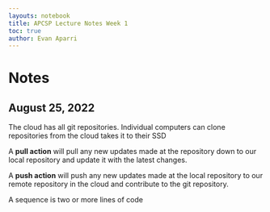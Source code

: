 ```yaml
---
layouts: notebook
title: APCSP Lecture Notes Week 1
toc: true
author: Evan Aparri
---
```


# Notes

## August 25, 2022

The cloud has all git repositories. Individual computers can clone repositories from the cloud takes it to their SSD

A **pull action** will pull any new updates made at the repository down to our local repository and update it with the latest changes.

A **push action** will push any new updates made at the local repository to our remote repository in the cloud and contribute to the git repository.

A sequence is two or more lines of code